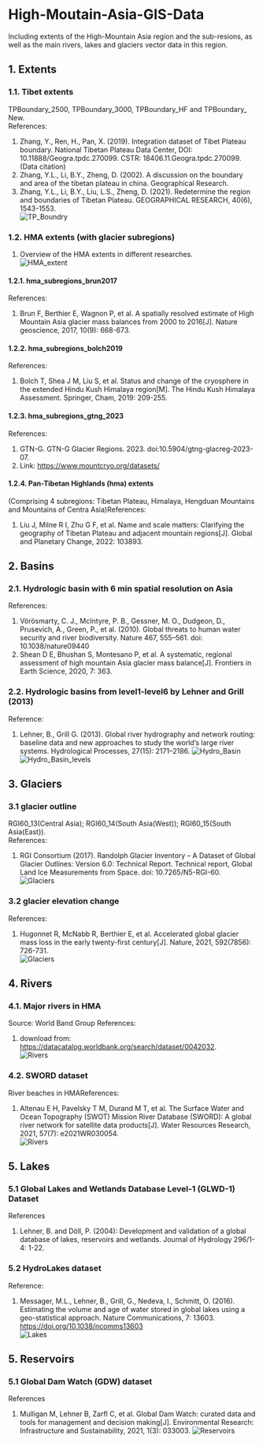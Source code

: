 # High-Moutain-Asia-GIS-Data

Including extents of the High-Mountain Asia region and the  sub-resions, as well as the main rivers, lakes and glaciers vector data in this region.

## 1. Extents

### 1.1. Tibet extents

TPBoundary_2500, TPBoundary_3000, TPBoundary_HF and TPBoundary_ New.  
References:

1. Zhang, Y., Ren, H., Pan, X. (2019). Integration dataset of Tibet Plateau boundary. National Tibetan Plateau Data Center, DOI: 10.11888/Geogra.tpdc.270099. CSTR: 18406.11.Geogra.tpdc.270099. (Data citation)
2. Zhang, Y.L., Li, B.Y., Zheng, D. (2002). A discussion on the boundary and area of the tibetan plateau in china. Geographical Research.
3. Zhang, Y.L., Li, B.Y., Liu, L.S., Zheng, D. (2021). Redetermine the region and boundaries of Tibetan Plateau. GEOGRAPHICAL RESEARCH, 40(6), 1543-1553.  
![TP_Boundry](figures/hma-extent/TP_extent.png)  

### 1.2. HMA extents (with glacier subregions)

1) Overview of the HMA extents in different researches.  
![HMA_extent](figures/hma-extent/hma_extent.png)

#### 1.2.1. hma_subregions_brun2017

References:

1) Brun F, Berthier E, Wagnon P, et al. A spatially resolved estimate of High Mountain Asia glacier mass balances from 2000 to 2016[J]. Nature geoscience, 2017, 10(9): 668-673.

#### 1.2.2. hma_subregions_bolch2019

References:

1) Bolch T, Shea J M, Liu S, et al. Status and change of the cryosphere in the extended Hindu Kush Himalaya region[M]. The Hindu Kush Himalaya Assessment. Springer, Cham, 2019: 209-255.

#### 1.2.3. hma_subregions_gtng_2023

References:

1) GTN-G. GTN-G Glacier Regions. 2023. doi:10.5904/gtng-glacreg-2023-07.
2) Link: <https://www.mountcryo.org/datasets/>   

#### 1.2.4. Pan-Tibetan Highlands (hma) extents

(Comprising 4 subregions: Tibetan Plateau, Himalaya, Hengduan Mountains and Mountains of Centra Asia)References:

1. Liu J, Milne R I, Zhu G F, et al. Name and scale matters: Clarifying the geography of Tibetan Plateau and adjacent mountain regions[J]. Global and Planetary Change, 2022: 103893.

## 2. Basins

### 2.1. Hydrologic basin  with 6 min spatial resolution on Asia

References:

1. Vörösmarty, C. J., McIntyre, P. B., Gessner, M. O., Dudgeon, D., Prusevich, A., Green, P., et al. (2010). Global threats to human water security and river biodiversity. Nature 467, 555–561. doi: 10.1038/nature09440
2. Shean D E, Bhushan S, Montesano P, et al. A systematic, regional assessment of high mountain Asia glacier mass balance[J]. Frontiers in Earth Science, 2020, 7: 363.  

### 2.2. Hydrologic basins from level1-level6 by Lehner and Grill (2013)

Reference:

1. Lehner, B., Grill G. (2013). Global river hydrography and network routing: baseline data and new approaches to study the world’s large river systems. Hydrological Processes, 27(15): 2171–2186.
![Hydro_Basin](figures/hma-extent/hma_hydro_basins.png)
![Hydro_Basin_levels](figures/hma-extent/hma_hydro_basin_levels.png)

## 3. Glaciers

### 3.1 glacier outline

RGI60_13(Central Asia); RGI60_14(South Asia(West)); RGI60_15(South Asia(East)).  
References:

1. RGI Consortium (2017). Randolph Glacier Inventory – A Dataset of Global Glacier Outlines: Version 6.0: Technical Report. Technical report, Global Land Ice Measurements from Space. doi: 10.7265/N5-RGI-60.
![Glaciers](figures/hma_glacier_outline.png)

### 3.2 glacier elevation change

References:

1. Hugonnet R, McNabb R, Berthier E, et al. Accelerated global glacier mass loss in the early twenty-first century[J]. Nature, 2021, 592(7856): 726-731.  
![Glaciers](figures/hma_glacier_ele_change.png)

## 4. Rivers

### 4.1. Major rivers in HMA

Source: World Band Group
References:

1. download from: <https://datacatalog.worldbank.org/search/dataset/0042032>.   
![Rivers](figures/hma_major_rivers.png)

### 4.2. SWORD dataset

River beaches in HMAReferences:

1. Altenau E H, Pavelsky T M, Durand M T, et al. The Surface Water and Ocean Topography (SWOT) Mission River Database (SWORD): A global river network for satellite data products[J]. Water Resources Research, 2021, 57(7): e2021WR030054.   
![Rivers](figures/hma_river_reaches_sword.png)

## 5. Lakes

### 5.1 Global Lakes and Wetlands Database Level-1 (GLWD-1) Dataset

References

1. Lehner, B. and Döll, P. (2004): Development and validation of a global database of lakes, reservoirs and wetlands. Journal of Hydrology 296/1-4: 1-22.

### 5.2 HydroLakes dataset

Reference:

1. Messager, M.L., Lehner, B., Grill, G., Nedeva, I., Schmitt, O. (2016). Estimating the volume and age of water stored in global lakes using a geo-statistical approach. Nature Communications, 7: 13603. <https://doi.org/10.1038/ncomms13603>   
![Lakes](figures/hma_lakes.png)

## 5. Reservoirs

### 5.1 Global Dam Watch (GDW) dataset  

References  

1. Mulligan M, Lehner B, Zarfl C, et al. Global Dam Watch: curated data and tools for management and decision making[J]. Environmental Research: Infrastructure and Sustainability, 2021, 1(3): 033003.
![Reservoirs](figures/hma_reservoirs.png)






